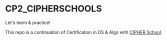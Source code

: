 # CP2_CIPHERSCHOOLS
Let's learn & practice!

This repo is a continuation of Certification in DS & Algo with [CIPHER School](https://cipherschools.com).

